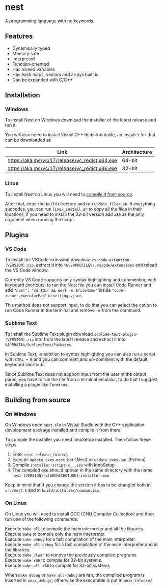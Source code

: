 # nest

A programming language with no keywords.

## Features

- Dynamically typed
- Memory safe
- Interpreted
- Function-oriented
- Has named variables
- Has hash maps, vectors and arrays built in
- Can be expanded with C/C++

## Installation

### Windows

To install Nest on Windows download the installer of the latest release and run
it.

You will also need to install Visual C++ Redistributable, an installer for that
can be downloaded at:

| Link                                             | Architecture       |
| ------------------------------------------------ | ------------------ |
| <https://aka.ms/vs/17/release/vc_redist.x64.exe> | 64-bit             |
| <https://aka.ms/vs/17/release/vc_redist.x86.exe> | 32-bit             |

### Linux

To install Nest on Linux you will need to [compile it from source](#on-linux).

After that, enter the `build` directory and run `update_files.sh`. If everything
succedes, you can run `linux_install.sh` to copy all the files in their locations,
if you need to install the 32-bit version add `x86` as the only argument when
running the script.

## Plugins

### VS Code

To install the VSCode extension download `vs-code-extension-[VERSION].zip`,
extract it into `%USERPROFILE%/.vscode/extensions` and reload the VS Code window.

Currently VS Code supports only syntax highlighting and commenting with keyboard
shortcuts, to run the Nest file you can install Code Runner and add
`"nest": "cd $dir && nest -m $fileName"` inside `"code-runner.executorMap"` in
`settings.json`.

This method does not support input, to do that you can select the option to run
Code Runner in the terminal and remove `-m` from the command.

### Sublime Text

To install the Sublime Text plugin download `sublime-text-plugin-[VERSION].zip`
into from the latest release and extract it into `%APPDATA%/SublimeText/Packages`.

In Sublime Text, in addition to syntax highlighting you can also run a script
with `CTRL + B` and you can comment and un-comment with the default keyboard
shortcuts.

Since Sublime Text does not support input from the user in the output panel,
you have to run the file from a terminal emulator, to do that I suggest
installing a plugin like `Terminus`.

## Building from source

### On Windows

On Windows open `nest.sln` in Visual Studio with the C++ application development
package installed and compile it from there.

To compile the installer you need InnoSetup installed. Then follow these steps

1. Enter `nest_release_folder\`
2. Execute `update_exes_nest.bat` (Nest) or `update_exes.bat` (Python)
3. Compile `installer-script-x__.iss` with InnoSetup
4. The compiled exe should appear in the same directory with the name
   `nest-[VERSION]-x[ARCHITECTURE]-installer.exe`

Keep in mind that if you change the version it has to be changed both in
`src/nest.h` and in `build/installer/common.iss`.

### On Linux

On Linux you will need to install GCC (GNU Compiler Collection) and then run one
of the following commands.

Execute `make all` to compile the main interpreter and all the libraries.  
Execute `make` to compile only the main interpreter.  
Execute `make debug` for a fast compilation of the main interpreter.  
Execute `make all-debug` for a fast compilation of the main interpreter and all
the libraries.  
Execute `make clean` to remove the previously compiled programs.  
Execute `make x86` to compile for 32-bit systems.  
Execute `make all-x86` to compile for 32-bit systems

When `make debug` or `make all-debug` are ran, the compiled program is inserted
in `unix_debug/`, otherwise the executable is put in `unix_release/`.
